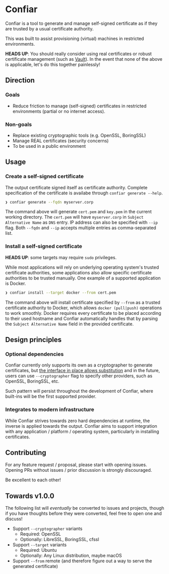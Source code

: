 # Confiar

Confiar is a tool to generate and manage self-signed certificate as if they are trusted by a usual certificate authority. 

This was built to assist provisioning (virtual) machines in restricted environments.

**HEADS UP**: You should really consider using real certificates or robust certificate management (such as [Vault](https://vaultproject.io)).
In the event that none of the above is applicable, let's do this together painlessly!

## Direction

### Goals

- Reduce friction to manage (self-signed) certificates in restricted environments (partial or no internet access).

### Non-goals

- Replace existing cryptographic tools (e.g. OpenSSL, BoringSSL)
- Manage REAL certificates (security concerns)
- To be used in a public environment

## Usage

### Create a self-signed certificate

The output certificate signed itself as certificate authority.
Complete specification of the certificate is availabe through `confiar generate --help`.

```sh
❯ confiar generate --fqdn myserver.corp
```

The command above will generate `cert.pem` and `key.pem` in the current working directory.
The `cert.pem` will have `myserver.corp` in `Subject Alternative Name` as `DNS` entry.
IP address can also be specified with `--ip` flag.
Both `--fqdn` and `--ip` accepts multiple entries as comma-separated list.

### Install a self-signed certificate

**HEADS UP**: some targets may require `sudo` privileges.

While most applications will rely on underlying operating system's trusted certificate authorities, some applications also allow specific certificate authorities to be trusted manually.
One example of a supported application is Docker.

```sh
❯ confiar install --target docker --from cert.pem
```

The command above will install certificate specified by `--from` as a trusted certificate authority to Docker, which allows `docker (pull|push)` operations to work smoothly.
Docker requires every certificate to be placed according to their used hostname and Confiar automatically handles that by parsing the `Subject Alternative Name` field in the provided certificate.

## Design principles

### Optional dependencies

Confiar currently only supports its own as a cryptographer to generate certificates, but [the interface in place allows substitution](internal/cryptographer) and in the future, users can use `--cryptographer` flag to specify other providers, such as OpenSSL, BoringSSL, etc.

Such pattern will persist throughout the development of Confiar, where built-ins will be the first supported provider.

### Integrates to modern infrastructure

While Confiar strives towards zero hard dependencies at runtime, the inverse is applied towards the output.
Confiar aims to support integration with any application / platform / operating system, particularly in installing certificates.

## Contributing

For any feature request / proposal, please start with opening issues.
Opening PRs without issues / prior discussion is strongly discouraged.

Be excellent to each other!

## Towards v1.0.0

The following list will _eventually_ be converted to issues and projects, though if you have thoughts before they were converted, feel free to open one and discuss!

- Support `--cryptographer` variants
  - Required: OpenSSL
  - Optionally: LibreSSL, BoringSSL, cfssl
- Support `--target` variants
  - Required: Ubuntu
  - Optionally: Any Linux distribution, maybe macOS
- Support `--from` remote (and therefore figure out a way to serve the generated certificate)
